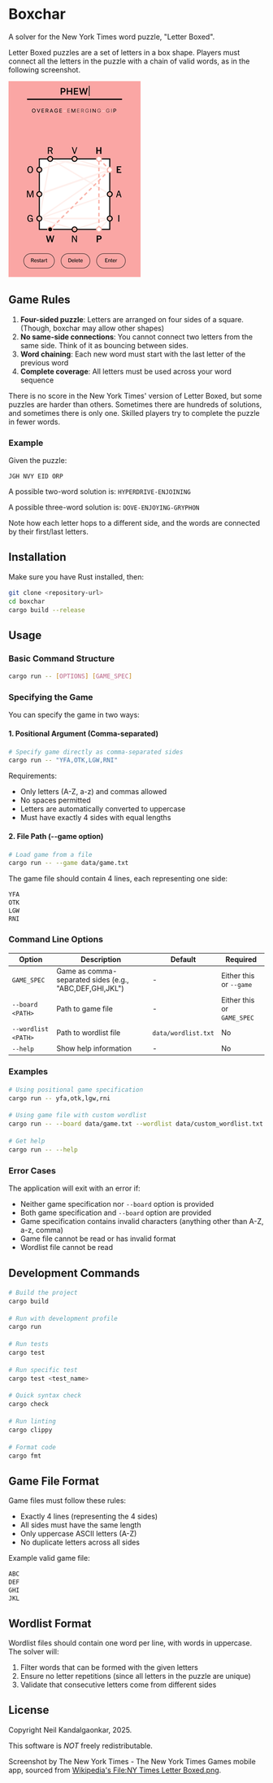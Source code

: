 # Boxchar

A solver for the New York Times word puzzle, "Letter Boxed". 

Letter Boxed puzzles are a set of letters in a box shape. Players must connect all the letters in the puzzle 
with a chain of valid words, as in the following screenshot.

![Screenshot of NYTimes Letter Boxed](NY_Times_Letter_Boxed.png)

## Game Rules

1. **Four-sided puzzle**: Letters are arranged on four sides of a square. (Though, boxchar may allow other shapes)
2. **No same-side connections**: You cannot connect two letters from the same side. Think of it as bouncing between sides.
3. **Word chaining**: Each new word must start with the last letter of the previous word
4. **Complete coverage**: All letters must be used across your word sequence

There is no score in the New York Times' version of Letter Boxed, but some puzzles are harder than 
others. Sometimes there are hundreds of solutions, and sometimes there is only one. Skilled players try 
to complete the puzzle in fewer words.

### Example

Given the puzzle:
```
JGH NVY EID ORP
```

A possible two-word solution is: `HYPERDRIVE-ENJOINING`

A possible three-word solution is: `DOVE-ENJOYING-GRYPHON`


Note how each letter hops to a different side, and the words are connected by their first/last letters.

## Installation

Make sure you have Rust installed, then:

```bash
git clone <repository-url>
cd boxchar
cargo build --release
```

## Usage

### Basic Command Structure

```bash
cargo run -- [OPTIONS] [GAME_SPEC]
```

### Specifying the Game

You can specify the game in two ways:

#### 1. Positional Argument (Comma-separated)
```bash
# Specify game directly as comma-separated sides
cargo run -- "YFA,OTK,LGW,RNI"
```

Requirements:
- Only letters (A-Z, a-z) and commas allowed
- No spaces permitted
- Letters are automatically converted to uppercase
- Must have exactly 4 sides with equal lengths

#### 2. File Path (--game option)
```bash
# Load game from a file
cargo run -- --game data/game.txt
```

The game file should contain 4 lines, each representing one side:
```
YFA
OTK
LGW
RNI
```

### Command Line Options

| Option | Description | Default | Required |
|--------|-------------|---------|----------|
| `GAME_SPEC` | Game as comma-separated sides (e.g., "ABC,DEF,GHI,JKL") | - | Either this or `--game` |
| `--board <PATH>` | Path to game file | - | Either this or `GAME_SPEC` |
| `--wordlist <PATH>` | Path to wordlist file | `data/wordlist.txt` | No |
| `--help` | Show help information | - | No |

### Examples

```bash
# Using positional game specification
cargo run -- yfa,otk,lgw,rni

# Using game file with custom wordlist
cargo run -- --board data/game.txt --wordlist data/custom_wordlist.txt

# Get help
cargo run -- --help
```

### Error Cases

The application will exit with an error if:
- Neither game specification nor `--board` option is provided
- Both game specification and `--board` option are provided
- Game specification contains invalid characters (anything other than A-Z, a-z, comma)
- Game file cannot be read or has invalid format
- Wordlist file cannot be read

## Development Commands

```bash
# Build the project
cargo build

# Run with development profile
cargo run

# Run tests
cargo test

# Run specific test
cargo test <test_name>

# Quick syntax check
cargo check

# Run linting
cargo clippy

# Format code
cargo fmt
```

## Game File Format

Game files must follow these rules:
- Exactly 4 lines (representing the 4 sides)
- All sides must have the same length
- Only uppercase ASCII letters (A-Z)
- No duplicate letters across all sides

Example valid game file:
```
ABC
DEF
GHI
JKL
```

## Wordlist Format

Wordlist files should contain one word per line, with words in uppercase. The solver will:
1. Filter words that can be formed with the given letters
2. Ensure no letter repetitions (since all letters in the puzzle are unique)
3. Validate that consecutive letters come from different sides


## License

Copyright Neil Kandalgaonkar, 2025. 

This software is *NOT* freely redistributable.

Screenshot by The New York Times - The New York Times Games mobile app, sourced from [Wikipedia's File:NY Times Letter Boxed.png](https://en.wikipedia.org/w/index.php?curid=76415365).
